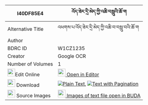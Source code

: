 |I40DF85E4|འོད་ཟེར་དྲི་མེད་ཀྱི་འཆི་བསླུའི་ཆོ་ག 
| --- | --- 
|Alternative Title |འཕགས་པ་འོད་ཟེར་དྲི་མེད་ཀྱི་འཆི་བ་བསླུ་བའི་ཆོ་ག
|Author | 
|BDRC ID | W1CZ1235
|Creator | Google OCR
|Number of Volumes| 1
|<img width="25" src="https://img.icons8.com/color/25/000000/edit-property.png">Edit Online| [<img width="25" src="https://avatars.githubusercontent.com/u/45091458?s=200&v=4"> Open in Editor](http://editor.openpecha.org/I40DF85E4)
|<img width="25" src="https://img.icons8.com/fluent/48/000000/download-2.png"/>  Download | [![](https://img.icons8.com/color/20/000000/txt.png)Plain Text](https://github.com/Openpecha/I40DF85E4/releases/download/v1/ozer_drime_kyi_chi_lu_choga_plain_I40DF85E4.zip), [![](https://img.icons8.com/color/20/000000/txt.png)Text with Pagination](https://github.com/Openpecha/I40DF85E4/releases/download/v1/ozer_drime_kyi_chi_lu_choga_pages_I40DF85E4.zip)
|<img width="25" src="https://img.icons8.com/plasticine/100/000000/pictures-folder.png"/>  Source Images | [<img width="25" src="https://library.bdrc.io/icons/BUDA-small.svg"> Images of text file open in BUDA](https://library.bdrc.io/show/bdr:W1CZ1235)